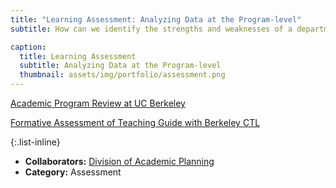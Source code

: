 ```yaml
---
title: "Learning Assessment: Analyzing Data at the Program-level"
subtitle: How can we identify the strengths and weaknesses of a departmental curriculum?

caption:
  title: Learning Assessment
  subtitle: Analyzing Data at the Program-level
  thumbnail: assets/img/portfolio/assessment.png
---
```


[Academic Program Review at UC Berkeley](https://vpap.berkeley.edu/academic-program-reviews/apr-staff-support-team)

[Formative Assessment of Teaching Guide with Berkeley CTL](https://teaching.berkeley.edu/teaching-guides/assessing-learning/formative-assessment-teaching)

{:.list-inline}
- **Collaborators:** [Division of Academic Planning](https://vpap.berkeley.edu/)
- **Category:** Assessment

